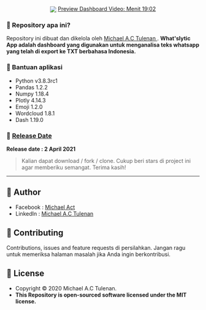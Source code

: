 <p align="center">
	
<img align="center" src="http://ForTheBadge.com/images/badges/built-with-love.svg">
<a href="https://www.youtube.com/watch?v=m2xIyaOjjo8"> Preview Dashboard Video: Menit 19:02</a>

</p>

### 🤔 Repository apa ini?
Repository ini dibuat dan dikelola oleh <a href="https://github.com/michael-act"> Michael A.C Tulenan </a>. **What'slytic App adalah dashboard yang digunakan untuk menganalisa teks whatsapp yang telah di export ke TXT berbahasa Indonesia.**

### 🤖 Bantuan aplikasi
- Python v3.8.3rc1
- Pandas 1.2.2
- Numpy 1.18.4
- Plotly 4.14.3
- Emoji 1.2.0
- Wordcloud 1.8.1
- Dash 1.19.0

### 📆 <a href="http://syauqi.js.org/">Release Date</a>
**Release date : 2 April 2021**
> Kalian dapat download / fork / clone. Cukup beri stars di project ini agar memberiku semangat. Terima kasih!

------------

## 🧑 Author

- Facebook : <a href="https://www.facebook.com/michael.actt"> Michael Act</a>
- LinkedIn : <a href="https://www.linkedin.com/in/michael-act/"> Michael A.C Tulenan</a>

## 🤝 Contributing
Contributions, issues and feature requests di persilahkan.
Jangan ragu untuk memeriksa halaman masalah jika Anda ingin berkontribusi. 


## 📝 License
- Copyright © 2020 Michael A.C Tulenan.
- **This Repository is open-sourced software licensed under the MIT license.**
